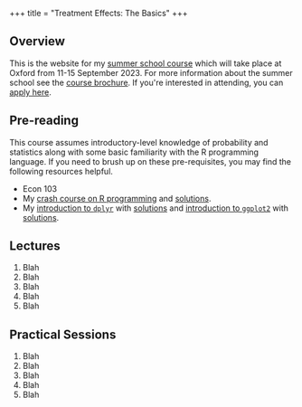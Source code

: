 +++
title = "Treatment Effects: The Basics"
+++

## Overview
This is the website for my [summer school course](https://www.economics.ox.ac.uk/september-summer-school) which will take place at Oxford from 11-15 September 2023. For more information about the summer school see the [course brochure](https://www.economics.ox.ac.uk/sites/default/files/economics/documents/media/oess_brochure.pdf). If you're interested in attending, you can [apply here](https://docs.google.com/forms/d/e/1FAIpQLSeYWv-l4H0myUNiSADRK3IdzV0YbqU6a_NAqM66kRY7ocjuqg/viewform). 


## Pre-reading
This course assumes introductory-level knowledge of probability and statistics along with some basic familiarity with the R programming language. If you need to brush up on these pre-requisites, you may find the following resources helpful.
- Econ 103
- My [crash course on R programming](https://ditraglia.com/erm/01-r-programming.html) and [solutions](https://ditraglia.com/erm/01-r-programming-solutions.html).
- My [introduction to `dplyr`](https://ditraglia.com/erm/02-dplyr-intro.html) with [solutions](https://ditraglia.com/erm/02-dplyr-intro-solutions.html) and [introduction to `ggplot2`](https://ditraglia.com/erm/03-ggplot2-intro.html) with [solutions](https://ditraglia.com/erm/03-ggplot2-intro-solutions.html).

## Lectures
1. Blah 
2. Blah
3. Blah 
4. Blah
5. Blah

## Practical Sessions 

1. Blah 
2. Blah
3. Blah 
4. Blah
5. Blah

